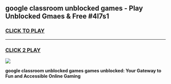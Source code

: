 
## google classroom unblocked games - Play Unblocked Gmaes & Free #4l7s1
<h3>
<a href="https://premium.freeplayer.one?title=google_classroom_unblocked_games&ref=03M">CLICK TO PLAY</a></h3>
<hr>

<h3>
<a href="https://premium.freeplayer.one?title=google_classroom_unblocked_games&ref=03M">CLICK 2 PLAY</a>
  
</h3>

<a href="https://premium.freeplayer.one?title=google_classroom_unblocked_games&ref=03M"><img src="https://clearcache.store/games.png"></a>


**google classroom unblocked games games unblocked: Your Gateway to Fun and Accessible Online Gaming**
